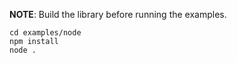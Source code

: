 **NOTE**: Build the library before running the examples.

```shell
cd examples/node
npm install
node .
```